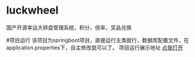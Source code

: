 # luckwheel
国产开源幸运大转盘管理系统，积分，倍率，奖品兑换


#项目运行
该项目为springboot项目，直接运行主类就行，数据库配置文件，在application.properties下，自主修改就可以了。
项目运行展示地址 [点我打开]()

 
